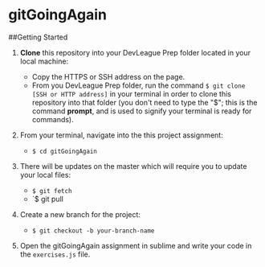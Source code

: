 # gitGoingAgain

##Getting Started
1. **Clone** this repository into your DevLeague Prep folder located in your local machine:
    - Copy the HTTPS or SSH address on the page.
    - From you DevLeague Prep folder, run the command `$ git clone [SSH or HTTP address]` in your terminal in order to clone this repository into that folder 
      (you don't need to type the "$"; this is the command __prompt__, and is used to signify your terminal is ready for commands).
3. From your terminal, navigate into the this project assignment:
    - `$ cd gitGoingAgain`

4. There will be updates on the master which will require you to update your local files:
    - `$ git fetch`
    - `$ git pull


5. Create a new branch for the project:
    - `$ git checkout -b your-branch-name`

6. Open the gitGoingAgain assignment in sublime and write your code in the `exercises.js` file.


